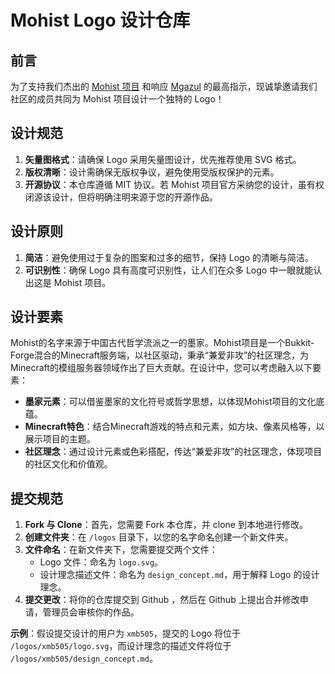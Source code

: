 # Mohist Logo 设计仓库

## 前言

为了支持我们杰出的 [Mohist 项目](https://mohistmc.com) 和响应 [Mgazul](https://github.com/Mgazul) 的最高指示，现诚挚邀请我们社区的成员共同为 Mohist 项目设计一个独特的 Logo！

## 设计规范

1. **矢量图格式**：请确保 Logo 采用矢量图设计，优先推荐使用 SVG 格式。
2. **版权清晰**：设计需确保无版权争议，避免使用受版权保护的元素。
3. **开源协议**：本仓库遵循 MIT 协议。若 Mohist 项目官方采纳您的设计，虽有权闭源该设计，但将明确注明来源于您的开源作品。

## 设计原则

1. **简洁**：避免使用过于复杂的图案和过多的细节，保持 Logo 的清晰与简洁。
2. **可识别性**：确保 Logo 具有高度可识别性，让人们在众多 Logo 中一眼就能认出这是 Mohist 项目。

## 设计要素

Mohist的名字来源于中国古代哲学流派之一的墨家。Mohist项目是一个Bukkit-Forge混合的Minecraft服务端，以社区驱动，秉承“兼爱非攻”的社区理念，为Minecraft的模组服务器领域作出了巨大贡献。在设计中，您可以考虑融入以下要素：

- **墨家元素**：可以借鉴墨家的文化符号或哲学思想，以体现Mohist项目的文化底蕴。
- **Minecraft特色**：结合Minecraft游戏的特点和元素，如方块、像素风格等，以展示项目的主题。
- **社区理念**：通过设计元素或色彩搭配，传达“兼爱非攻”的社区理念，体现项目的社区文化和价值观。

## 提交规范

1. **Fork 与 Clone**：首先，您需要 Fork 本仓库，并 clone 到本地进行修改。
2. **创建文件夹**：在 `/logos` 目录下，以您的名字命名创建一个新文件夹。
3. **文件命名**：在新文件夹下，您需要提交两个文件：
   - Logo 文件：命名为 `logo.svg`。
   - 设计理念描述文件：命名为 `design_concept.md`，用于解释 Logo 的设计理念。
4. **提交更改**：将你的仓库提交到 Github ，然后在 Github 上提出合并修改申请，管理员会审核你的作品。

**示例**：假设提交设计的用户为 `xmb505`，提交的 Logo 将位于 `/logos/xmb505/logo.svg`，而设计理念的描述文件将位于 `/logos/xmb505/design_concept.md`。